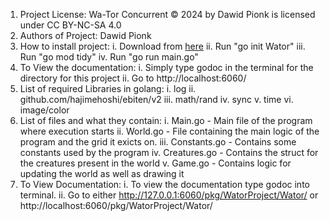 1. Project License: Wa-Tor Concurrent © 2024 by Dawid Pionk is licensed under CC BY-NC-SA 4.0 
2. Authors of Project: Dawid Pionk
3. How to install project: 
    i.   Download from [here](https://github.com/DawidP2001/WatorProject)
    ii.  Run "go init Wator"
    iii. Run "go mod tidy"
    iv.  Run "go run main.go"
4. To View the documentation:
    i. Simply type godoc in the terminal for the directory for this project
    ii. Go to http://localhost:6060/
5. List of required Libraries in golang:
    i.      log
    ii.     github.com/hajimehoshi/ebiten/v2
    iii.    math/rand
    iv.     sync
    v.      time
    vi.     image/color
6. List of files and what they contain: 
    i.    Main.go        - Main file of the program where execution starts
    ii.   World.go       - File containing the main logic of the program and the grid it exicts on.
    iii.  Constants.go   - Contains some constants used by the program
    iv.   Creatures.go   - Contains the struct for the creatures present in the world
    v.    Game.go        - Contains logic for updating the world as well as drawing it 
7. To View Documentation: 
    i.  To view the documentation type godoc into terminal.
    ii. Go to either http://127.0.0.1:6060/pkg/WatorProject/Wator/ or http://localhost:6060/pkg/WatorProject/Wator/ 
